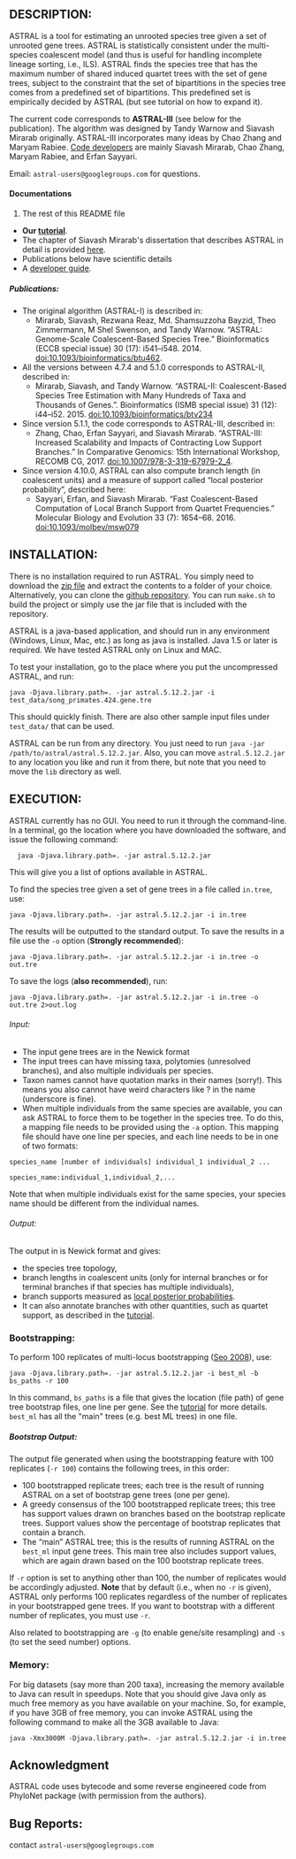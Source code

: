 DESCRIPTION:
-----------
ASTRAL is a tool for estimating an unrooted species tree given a set of unrooted gene trees.
ASTRAL is statistically consistent under the multi-species coalescent model (and thus is useful for handling incomplete lineage sorting, i.e., ILS).
ASTRAL finds the species tree that has the maximum number of shared induced quartet trees with the set of gene trees, subject to the constraint that the set of bipartitions in the species tree comes from a predefined set of bipartitions. This predefined set is empirically decided by ASTRAL (but see tutorial on how to expand it). 



The current code corresponds to **ASTRAL-III** (see below for the publication).
The algorithm was designed by Tandy Warnow and Siavash Mirarab originally. ASTRAL-III incorporates many ideas by Chao Zhang and Maryam Rabiee.
[Code developers](https://github.com/smirarab/ASTRAL/graphs/contributors) are mainly Siavash Mirarab, Chao Zhang, Maryam Rabiee, and Erfan Sayyari.

Email: `astral-users@googlegroups.com` for questions.



#### Documentations

1. The rest of this README file
- **Our [tutorial](astral-tutorial.md)**.
- The chapter of Siavash Mirarab's dissertation that describes ASTRAL in detail is provided [here](thesis-astral.pdf).
- Publications below have scientific details
- A [developer guide](developer-guide.md).

##### Publications:

- The original algorithm (ASTRAL-I) is described in:
    - Mirarab, Siavash, Rezwana Reaz, Md. Shamsuzzoha Bayzid, Theo Zimmermann, M Shel Swenson, and Tandy Warnow. “ASTRAL: Genome-Scale Coalescent-Based Species Tree.” Bioinformatics (ECCB special issue) 30 (17): i541–i548. 2014. [doi:10.1093/bioinformatics/btu462](doi.org/10.1093/bioinformatics/btu462).
- All the versions between 4.7.4  and 5.1.0 corresponds to ASTRAL-II, described in:
    * Mirarab, Siavash, and Tandy Warnow. “ASTRAL-II: Coalescent-Based Species Tree Estimation with Many Hundreds of Taxa and Thousands of Genes.”. Bioinformatics (ISMB special issue) 31 (12): i44–i52. 2015. [doi:10.1093/bioinformatics/btv234](http://bioinformatics.oxfordjournals.org/content/31/12/i44)
- Since version 5.1.1, the code corresponds to ASTRAL-III, described in:
    * Zhang, Chao, Erfan Sayyari, and Siavash Mirarab. “ASTRAL-III: Increased Scalability and Impacts of Contracting Low Support Branches.” In Comparative Genomics: 15th International Workshop, RECOMB CG, 2017. [doi:10.1007/978-3-319-67979-2_4](https://doi.org/10.1007/978-3-319-67979-2_4). 
- Since version 4.10.0, ASTRAL can also compute branch length (in coalescent units) and a measure of support called “local posterior probability”, described here:
    * Sayyari, Erfan, and Siavash Mirarab. “Fast Coalescent-Based Computation of Local Branch Support from Quartet Frequencies.” Molecular Biology and Evolution 33 (7): 1654–68. 2016. [doi:10.1093/molbev/msw079](http://mbe.oxfordjournals.org/content/early/2016/05/12/molbev.msw079.short?rss=1)



INSTALLATION:
-----------
There is no installation required to run ASTRAL.
You simply need to download the [zip file](https://github.com/smirarab/ASTRAL/raw/master/Astral.5.12.2.zip)
and extract the contents to a folder of your choice. Alternatively, you can clone the [github repository](https://github.com/smirarab/ASTRAL/). You can run `make.sh` to build the project or simply use the jar file that is included with the repository.

ASTRAL is a java-based application, and should run in any environment (Windows, Linux, Mac, etc.) as long as java is installed. Java 1.5 or later is required. We have tested ASTRAL only on Linux and MAC.

To test your installation, go to the place where you put the uncompressed ASTRAL, and run:

```
java -Djava.library.path=. -jar astral.5.12.2.jar -i test_data/song_primates.424.gene.tre
```

This should quickly finish. There are also other sample input files under `test_data/` that can be used.

ASTRAL can be run from any directory. You just need to run `java -jar /path/to/astral/astral.5.12.2.jar`.
Also, you can move `astral.5.12.2.jar` to any location you like and run it from there, but note that you need
to move the `lib` directory as well.

EXECUTION:
-----------
ASTRAL currently has no GUI. You need to run it through the command-line. In a terminal, go the location where you have downloaded the software, and issue the following command:

```
  java -Djava.library.path=. -jar astral.5.12.2.jar
```

This will give you a list of options available in ASTRAL.

To find the species tree given a set of gene trees in a file called `in.tree`, use:

```
java -Djava.library.path=. -jar astral.5.12.2.jar -i in.tree
```

The results will be outputted to the standard output. To save the results in a file use the `-o` option (**Strongly recommended**):

```
java -Djava.library.path=. -jar astral.5.12.2.jar -i in.tree -o out.tre
```
To save the logs (**also recommended**), run:

```
java -Djava.library.path=. -jar astral.5.12.2.jar -i in.tree -o out.tre 2>out.log
```

###### Input: 
* The input gene trees are in the Newick format
* The input trees can have missing taxa, polytomies (unresolved branches), and also multiple individuals per species.
*  Taxon names cannot have quotation marks in their names (sorry!). This means you also cannot have weird characters like ? in the name (underscore is fine).
* When multiple individuals from the same species are available, you can ask ASTRAL to force them to be together in the species tree. To do this, a mapping file needs to be provided using the `-a` option. This mapping file should have one line per species, and each line needs to be in one of two formats:

```
species_name [number of individuals] individual_1 individual_2 ...

species_name:individual_1,individual_2,...
```
   Note that when multiple individuals exist for the same species, your species name should be different from the individual names.
   
###### Output: 
The output in is Newick format and gives: 

* the species tree topology, 
* branch lengths in coalescent units (only for internal branches or for terminal branches if that species has multiple individuals),
* branch supports measured as [local posterior probabilities](). 
* It can also annotate branches with other quantities, such as quartet support, as described in the [tutorial](astral-tutorial.md).



### Bootstrapping:

To perform 100 replicates of multi-locus bootstrapping ([Seo 2008](http://www.ncbi.nlm.nih.gov/pubmed/18281270)), use:

```
java -Djava.library.path=. -jar astral.5.12.2.jar -i best_ml -b bs_paths -r 100
```

In this command, `bs_paths` is a file that gives the location (file path) of gene tree bootstrap files, one line per gene. See the [tutorial](astral-tutorial.md)
for more details.
`best_ml` has all the "main" trees (e.g. best ML trees) in one file.

##### Bootstrap Output:

The output file generated when using the bootstrapping feature with 100 replicates (`-r 100`) contains the following trees, in this order:

* 100 bootstrapped replicate trees; each tree is the result of running ASTRAL on a set of bootstrap gene trees (one per gene).
* A greedy consensus of the 100 bootstrapped replicate trees; this tree has support values drawn on branches based on the bootstrap replicate trees. Support values show the percentage of bootstrap replicates that contain a branch.
* The “main” ASTRAL tree; this is the results of running ASTRAL on the `best_ml` input gene trees. This main tree also includes support values, which are again drawn based on the 100 bootstrap replicate trees.

If `-r` option is set to anything other than 100, the number of replicates would be accordingly adjusted.
**Note** that by default (i.e., when no `-r` is given), ASTRAL only performs 100 replicates regardless of the number of replicates in your bootstrapped gene trees.
If you want to bootstrap with a different number of replicates, you must use `-r`.

Also related to bootstrapping are `-g` (to enable gene/site resampling) and `-s` (to set the seed number) options.


### Memory:
For big datasets (say more than 200 taxa), increasing the memory available to Java can result in speedups. Note that you should give Java only as much free memory as you have available on your machine. So, for example, if you have 3GB of free memory, you can invoke ASTRAL using the following command to make all the 3GB available to Java:

```
java -Xmx3000M -Djava.library.path=. -jar astral.5.12.2.jar -i in.tree
```

Acknowledgment
-----------
ASTRAL code uses bytecode and some reverse engineered code from PhyloNet package (with permission from the authors).


Bug Reports:
-----------
contact ``astral-users@googlegroups.com``

